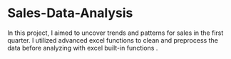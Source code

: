 # Sales-Data-Analysis
In this project, I aimed to uncover trends and patterns for sales in the first quarter. I utilized advanced excel functions to clean and preprocess the data before analyzing with excel built-in functions  .
